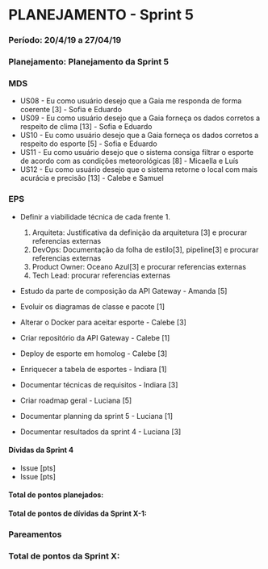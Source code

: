 # PLANEJAMENTO - Sprint 5
### Período: 20/4/19 a 27/04/19

### Planejamento: Planejamento da Sprint 5 

### MDS

   * US08 - Eu como usuário desejo que a Gaia me responda de forma coerente [3] - Sofia e Eduardo
   * US09 - Eu como usuário desejo que a Gaia forneça os dados corretos a respeito de clima [13] - Sofia e Eduardo
   * US10 - Eu como usuário desejo que a Gaia forneça os dados corretos a respeito do esporte [5] - Sofia e Eduardo
   * US11 - Eu como usuário desejo que o sistema consiga filtrar o esporte de acordo com as condições meteorológicas [8] - Micaella e Luís
   * US12 - Eu como usuário desejo que o sistema retorne o local com mais acurácia e precisão [13] - Calebe e Samuel

### EPS
   * Definir a viabilidade técnica de cada frente 1. 
  
       1. Arquiteta: Justificativa da definição da arquitetura [3] e procurar referencias externas
       2. DevOps: Documentação da folha de estilo[3], pipeline[3] e procurar referencias externas
       3. Product Owner: Oceano Azul[3] e procurar referencias externas
       4. Tech Lead: procurar referencias externas


   * Estudo da parte de composição da API Gateway - Amanda [5]
   * Evoluir os diagramas de classe e pacote [1]
   * Alterar o Docker para aceitar esporte - Calebe [3]
   * Criar repositório da API Gateway - Calebe [1]
   * Deploy de esporte em homolog - Calebe [3]
   * Enriquecer a tabela de esportes - Indiara [1]
   * Documentar técnicas de requisitos - Indiara [3]
   * Criar roadmap geral - Luciana [5]
   *  Documentar planning da sprint 5 - Luciana [1]
   *  Documentar resultados da sprint 4 - Luciana [3] 

#### Dívidas da Sprint 4

   * Issue [pts]
   * Issue [pts]


#### Total de pontos planejados:
#### Total de pontos de dívidas da Sprint X-1:

### Pareamentos

### Total de pontos da Sprint X: 
  